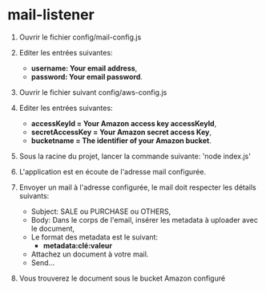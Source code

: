 # mail-listener

1. Ouvrir le fichier config/mail-config.js

2. Editer les entrées suivantes:
    * **username: Your email address**,
    * **password: Your email password**.

3. Ouvrir le fichier suivant config/aws-config.js
4. Editer les entrées suivantes:
    * **accessKeyId = Your Amazon access key accessKeyId**,
    * **secretAccessKey = Your Amazon secret access Key**,
    * **bucketname = The identifier of your Amazon bucket**.

5. Sous la racine du projet, lancer la commande suivante: 'node index.js'

6. L'application est en écoute de l'adresse mail configurée.

7. Envoyer un mail à l'adresse configurée, le mail doit respecter les détails suivants:
    * Subject: SALE ou PURCHASE ou OTHERS,
    * Body: Dans le corps de l'email, insérer les metadata à uploader avec le document,
    * Le format des metadata est le suivant:
        * **metadata:clé:valeur**
    * Attachez un document à votre mail.
    * Send...

8. Vous trouverez le document sous le bucket Amazon configuré
    